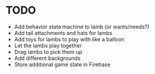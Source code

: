 # TODO

- Add behavior state machine to lamb (or wants/needs?)
- Add tail attachments and hats for lambs
- Add toys for lambs to play with like a balloon
- Let the lambs play together
- Drag lambs to pick them up
- Add different backgrounds
- Store additional game state in Firebase
